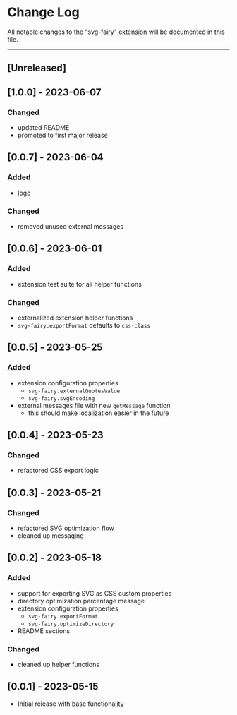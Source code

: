 # Change Log

All notable changes to the "svg-fairy" extension will be documented in this file.

---

## [Unreleased]

## [1.0.0] - 2023-06-07

### Changed
- updated README  
- promoted to first major release  

## [0.0.7] - 2023-06-04

### Added
- logo  

### Changed
- removed unused external messages  

## [0.0.6] - 2023-06-01

### Added
- extension test suite for all helper functions  

### Changed
- externalized extension helper functions  
- `svg-fairy.exportFormat` defaults to `css-class`  

## [0.0.5] - 2023-05-25

### Added
- extension configuration properties  
  - `svg-fairy.externalQuotesValue`  
  - `svg-fairy.svgEncoding`  
- external messages file with new `getMessage` function  
  - this should make localization easier in the future  

## [0.0.4] - 2023-05-23

### Changed
- refactored CSS export logic  

## [0.0.3] - 2023-05-21

### Changed
- refactored SVG optimization flow  
- cleaned up messaging  

## [0.0.2] - 2023-05-18

### Added
- support for exporting SVG as CSS custom properties  
- directory optimization percentage message  
- extension configuration properties  
  - `svg-fairy.exportFormat`  
  - `svg-fairy.optimizeDirectory`  
- README sections  

### Changed
- cleaned up helper functions  

## [0.0.1] - 2023-05-15

- Initial release with base functionality

&nbsp;